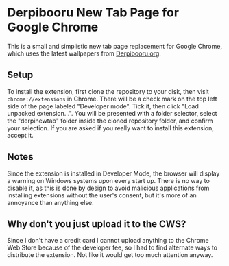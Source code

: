 # Derpibooru New Tab Page for Google Chrome #

This is a small and simplistic new tab page replacement for Google Chrome, which uses the latest wallpapers from [Derpibooru.org](http://derpibooru.org/).

## Setup ##

To install the extension, first clone the repository to your disk, then visit `chrome://extensions` in Chrome. There will be a check mark on the top left side of the page labeled "Developer mode". Tick it, then click "Load unpacked extension...". You will be presented with a folder selector, select the "derpinewtab" folder inside the cloned repository folder, and confirm your selection. If you are asked if you really want to install this extension, accept it.

## Notes ##

Since the extension is installed in Developer Mode, the browser will display a warning on Windows systems upon every start up. There is no way to disable it, as this is done by design to avoid malicious applications from installing extensions without the user's consent, but it's more of an annoyance than anything else.

## Why don't you just upload it to the CWS? ##

Since I don't have a credit card I cannot upload anything to the Chrome Web Store because of the developer fee, so I had to find alternate ways to distribute the extension. Not like it would get too much attention anyway.
